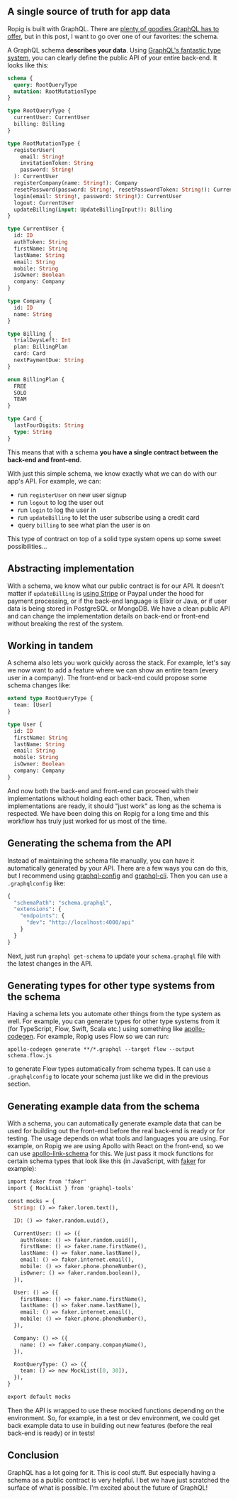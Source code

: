 ## A single source of truth for app data

Ropig is built with GraphQL. There are [plenty of goodies GraphQL has to offer](http://graphql.org), but in this post, I want to go over one of our favorites: the schema.

A GraphQL schema **describes your data**. Using [GraphQL's fantastic type system](http://graphql.org/learn/schema/), you can clearly define the public API of your entire back-end. It looks like this:

```graphql
schema {
  query: RootQueryType
  mutation: RootMutationType
}

type RootQueryType {
  currentUser: CurrentUser
  billing: Billing
}

type RootMutationType {
  registerUser(
    email: String!
    invitationToken: String
    password: String!
  ): CurrentUser
  registerCompany(name: String!): Company
  resetPassword(password: String!, resetPasswordToken: String!): CurrentUser
  login(email: String!, password: String!): CurrentUser
  logout: CurrentUser
  updateBilling(input: UpdateBillingInput!): Billing
}

type CurrentUser {
  id: ID
  authToken: String
  firstName: String
  lastName: String
  email: String
  mobile: String
  isOwner: Boolean
  company: Company
}

type Company {
  id: ID
  name: String
}

type Billing {
  trialDaysLeft: Int
  plan: BillingPlan
  card: Card
  nextPaymentDue: String
}

enum BillingPlan {
  FREE
  SOLO
  TEAM
}

type Card {
  lastFourDigits: String
  type: String
}
```

This means that with a schema **you have a single contract between the back-end and front-end**.

With just this simple schema, we know exactly what we can do with our app's API. For example, we can:

* run `registerUser` on new user signup
* run `logout` to log the user out
* run `login` to log the user in
* run `updateBilling` to let the user subscribe using a credit card
* query `billing` to see what plan the user is on

This type of contract on top of a solid type system opens up some sweet possibilities...

## Abstracting implementation

With a schema, we know what our public contract is for our API. It doesn't matter if `updateBilling` is [using Stripe](https://ropig.com/blog/caching-stripe-data-complete-control-payment-subscriptions/) or Paypal under the hood for payment processing, or if the back-end language is Elixir or Java, or if user data is being stored in PostgreSQL or MongoDB. We have a clean public API and can change the implementation details on back-end or front-end without breaking the rest of the system.

## Working in tandem

A schema also lets you work quickly across the stack. For example, let's say we now want to add a feature where we can show an entire team (every user in a company). The front-end or back-end could propose some schema changes like:

```graphql
extend type RootQueryType {
  team: [User]
}

type User {
  id: ID
  firstName: String
  lastName: String
  email: String
  mobile: String
  isOwner: Boolean
  company: Company
}
```

And now both the back-end and front-end can proceed with their implementations without holding each other back. Then, when implementations are ready, it should "just work" as long as the schema is respected. We have been doing this on Ropig for a long time and this workflow has truly just worked for us most of the time.

## Generating the schema from the API

Instead of maintaining the schema file manually, you can have it automatically generated by your API. There are a few ways you can do this, but I recommend using [graphql-config](https://github.com/graphcool/graphql-config) and [graphql-cli](https://github.com/graphcool/graphql-cli). Then you can use a `.graphqlconfig` like:

```graphql
{
  "schemaPath": "schema.graphql",
  "extensions": {
    "endpoints": {
      "dev": "http://localhost:4000/api"
    }
  }
}
```

Next, just run `graphql get-schema` to update your `schema.graphql` file with the latest changes in the API.

## Generating types for other type systems from the schema

Having a schema lets you automate other things from the type system as well. For example, you can generate types for other type systems from it (for TypeScript, Flow, Swift, Scala etc.) using something like [apollo-codegen](https://github.com/apollographql/apollo-codegen). For example, Ropig uses Flow so we can run:

`apollo-codegen generate **/*.graphql --target flow --output schema.flow.js`

to generate Flow types automatically from schema types. It can use a `.graphqlconfig` to locate your schema just like we did in the previous section.

## Generating example data from the schema

With a schema, you can automatically generate example data that can be used for building out the front-end before the real back-end is ready or for testing. The usage depends on what tools and languages you are using. For example, on Ropig we are using Apollo with React on the front-end, so we can use [apollo-link-schema](https://www.npmjs.com/package/apollo-link-schema) for this. We just pass it mock functions for certain schema types that look like this (in JavaScript, with [faker](https://www.npmjs.com/package/faker) for example):

```graphql
import faker from 'faker'
import { MockList } from 'graphql-tools'

const mocks = {
  String: () => faker.lorem.text(),

  ID: () => faker.random.uuid(),

  CurrentUser: () => ({
    authToken: () => faker.random.uuid(),
    firstName: () => faker.name.firstName(),
    lastName: () => faker.name.lastName(),
    email: () => faker.internet.email(),
    mobile: () => faker.phone.phoneNumber(),
    isOwner: () => faker.random.boolean(),
  }),

  User: () => ({
    firstName: () => faker.name.firstName(),
    lastName: () => faker.name.lastName(),
    email: () => faker.internet.email(),
    mobile: () => faker.phone.phoneNumber(),
  }),

  Company: () => ({
    name: () => faker.company.companyName(),
  }),

  RootQueryType: () => ({
    team: () => new MockList([0, 30]),
  }),
}

export default mocks
```

Then the API is wrapped to use these mocked functions depending on the environment. So, for example, in a test or dev environment, we could get back example data to use in building out new features (before the real back-end is ready) or in tests!

## Conclusion

GraphQL has a lot going for it. This is cool stuff. But especially having a schema as a public contract is very helpful. I bet we have just scratched the surface of what is possible. I'm excited about the future of GraphQL!

